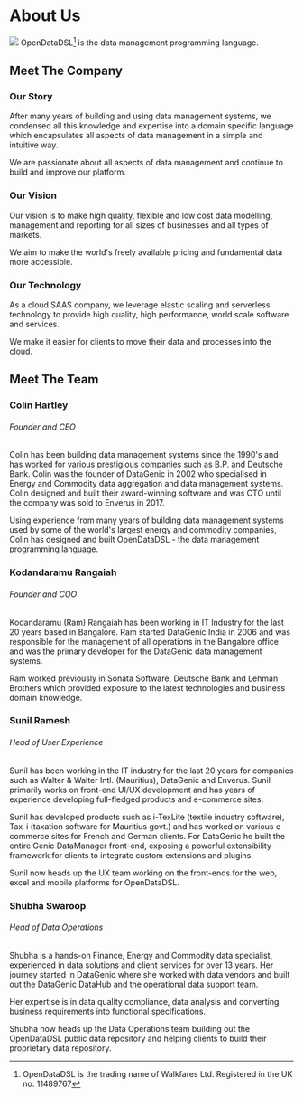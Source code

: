 About Us
=====

![](/img/logo128.png)
OpenDataDSL[^1] is the data management programming language.

## Meet The Company

### Our Story
After many years of building and using data management systems, we condensed all this knowledge and expertise into a domain specific 
language which encapsulates all aspects of data management in a simple and intuitive way. 

We are passionate about all aspects of data management and continue to build and improve our platform. 

### Our Vision
Our vision is to make high quality, flexible and low cost data modelling, management and reporting for all sizes of 
businesses and all types of markets.

We aim to make the world's freely available pricing and fundamental data more accessible. 

### Our Technology
As a cloud SAAS company, we leverage elastic scaling and serverless technology to provide high quality, 
high performance, world scale software and services.

We make it easier for clients to move their data and processes into the cloud.

## Meet The Team
### Colin Hartley
###### Founder and CEO

Colin has been building data management systems since the 1990's and has worked for various prestigious companies
such as B.P. and Deutsche Bank. Colin was the founder of DataGenic in 2002 who specialised in Energy and Commodity data 
aggregation and data management systems. Colin designed and built their award-winning software and was CTO until the
company was sold to Enverus in 2017.

Using experience from many years of building data management systems used by some of the world's largest energy and 
commodity companies, Colin has designed and built OpenDataDSL - the data management programming language.

### Kodandaramu Rangaiah
###### Founder and COO

Kodandaramu (Ram) Rangaiah has been working in IT Industry for the last 20 years based in Bangalore. 
Ram started DataGenic India in 2006 and was responsible for the management of all operations in the Bangalore office and was the primary developer for the DataGenic data management systems.

Ram worked previously in Sonata Software, Deutsche Bank and Lehman Brothers which provided exposure to the latest technologies and business domain knowledge.

### Sunil Ramesh
###### Head of User Experience

Sunil has been working in the IT industry for the last 20 years for companies such as Walter & Walter Intl. (Mauritius), DataGenic and Enverus. 
Sunil primarily works on front-end UI/UX development and has years of experience developing full-fledged products and e-commerce sites.

Sunil has developed products such as i-TexLite (textile industry software), Tax-i (taxation software for Mauritius govt.) and has worked on various e-commerce sites for French and German clients. 
For DataGenic he built the entire Genic DataManager front-end, exposing a powerful extensibility framework for clients to integrate custom extensions and plugins.

Sunil now heads up the UX team working on the front-ends for the web, excel and mobile platforms for OpenDataDSL.


### Shubha Swaroop
###### Head of Data Operations

Shubha is a hands-on Finance, Energy and Commodity data specialist, experienced in data solutions and client services for over 13 years. 
Her journey started in DataGenic where she worked with data vendors and built out the DataGenic DataHub and the operational data support team. 

Her expertise is in data quality compliance, data analysis and converting business requirements into functional specifications.

Shubha now heads up the Data Operations team building out the OpenDataDSL public data repository and helping clients to build their proprietary data repository.
   
[^1]: OpenDataDSL is the trading name of Walkfares Ltd. Registered in the UK no: 11489767
